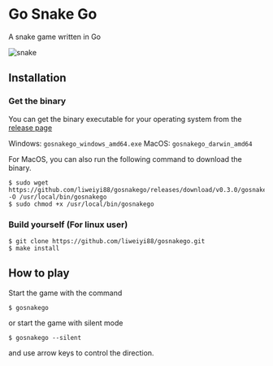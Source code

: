 # Go Snake Go
A snake game written in Go

![snake](https://user-images.githubusercontent.com/7248260/149492282-6588ead3-954d-42a4-9871-dc08cf833920.gif)

## Installation
### Get the binary
You can get the binary executable for your operating system from the [release page](https://github.com/liweiyi88/gosnakego/releases)

Windows: `gosnakego_windows_amd64.exe`
MacOS: `gosnakego_darwin_amd64`

For MacOS, you can also run the following command to download the binary.
```
$ sudo wget https://github.com/liweiyi88/gosnakego/releases/download/v0.3.0/gosnakego_darwin_amd64 -O /usr/local/bin/gosnakego
$ sudo chmod +x /usr/local/bin/gosnakego
```

### Build yourself (For linux user)
```
$ git clone https://github.com/liweiyi88/gosnakego.git
$ make install
```

## How to play
Start the game with the command
```
$ gosnakego
```

or start the game with silent mode
```
$ gosnakego --silent
```

and use arrow keys to control the direction.
